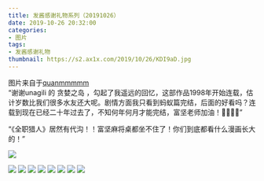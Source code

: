 ```yaml
---
title: 发酱感谢礼物系列（20191026）
date: 2019-10-26 20:32:00
categories:
- 图片
tags:
- 发酱感谢礼物
thumbnail: https://s2.ax1x.com/2019/10/26/KDI9aD.jpg
---
```


图片来自于<a href="https://weibo.com/p/1005051720171447" target="_blank">quanmmmmm</a><br/> “谢谢unagili 的 贪婪之岛 ，勾起了我遥远的回忆，这部作品1998年开始连载，估计岁数比我们很多水友还大呢。剧情方面我只看到蚂蚁篇完结，后面的好看吗？连载到现在已经二十年过去了，不知何年何月才能完结，富坚老师加油！💪🏻💪🏻”

“《全职猎人》居然有代沟！！富坚麻将桌都坐不住了！你们到底都看什么漫画长大的！”

![](https://s2.ax1x.com/2019/10/26/KDI9aD.jpg)

<!--more-->

![](https://s2.ax1x.com/2019/10/26/KDIudS.jpg)
![](https://s2.ax1x.com/2019/10/26/KDINZT.jpg)
![](https://s2.ax1x.com/2019/10/26/KDIwi4.jpg)
![](https://s2.ax1x.com/2019/10/26/KDIwi4.jpg)
![](https://s2.ax1x.com/2019/10/26/KDIbef.jpg)
![](https://s2.ax1x.com/2019/10/26/KDIvWj.jpg)
![](https://s2.ax1x.com/2019/10/26/KDot1A.jpg)
![](https://s2.ax1x.com/2019/10/26/KDoc1s.jpg)
